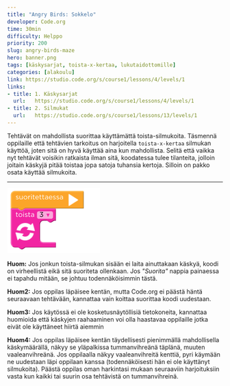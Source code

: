 ```yaml
---
title: "Angry Birds: Sokkelo"
developer: Code.org
time: 30min
difficulty: Helppo
priority: 200
slug: angry-birds-maze
hero: banner.png
tags: [käskysarjat, toista-x-kertaa, lukutaidottomille]
categories: [alakoulu]
link: https://studio.code.org/s/course1/lessons/4/levels/1
links:
- title: 1. Käskysarjat
  url:   https://studio.code.org/s/course1/lessons/4/levels/1
- title: 2. Silmukat
  url:   https://studio.code.org/s/course1/lessons/13/levels/1
---
```


Tehtävät on mahdollista suorittaa käyttämättä toista-silmukoita. Täsmennä oppilaille että tehtävien tarkoitus on harjoitella `toista-x-kertaa` silmukan käyttöä, joten sitä on hyvä käyttää aina kun mahdollista. Selitä että vaikka nyt tehtävät voisikin ratkaista ilman sitä, koodatessa tulee tilanteita, jolloin joitain käskyjä pitää toistaa jopa satoja tuhansia kertoja. Silloin on pakko osata käyttää silmukoita.

---

![Tyhjä toista-silmukka](tyhja_toista_silmukka.png)

**Huom:** Jos jonkun toista-silmukan sisään ei laita ainuttakaan käskyä, koodi on virheellistä eikä sitä suoriteta ollenkaan. Jos *"Suorita"* nappia painaessa ei tapahdu mitään, se johtuu todennäköisimmin tästä.

**Huom2:** Jos oppilas läpäisee kentän, mutta Code.org ei päästä häntä seuraavaan tehtävään, kannattaa vain koittaa suorittaa koodi uudestaan.

**Huom3:** Jos käytössä ei ole kosketusnäytöllisiä tietokoneita, kannattaa huomioida että käskyjen raahaaminen voi olla haastavaa oppilaille jotka eivät ole käyttäneet hiirtä aiemmin

**Huom4:** Jos oppilas läpäisee kentän täydellisesti pienimmällä mahdollisella käskymäärällä, näkyy se yläpalkissa tummanvihreänä täplänä, muuten  vaaleanvihreänä. Jos oppilaalla näkyy vaaleanvihreitä kenttiä, pyri käymään ne uudestaan läpi oppilaan kanssa (todennäköisesti hän ei ole käyttänyt silmukoita). Päästä oppilas oman harkintasi mukaan seuraaviin harjoituksiin vasta kun kaikki tai suurin osa tehtävistä on tummanvihreinä.



